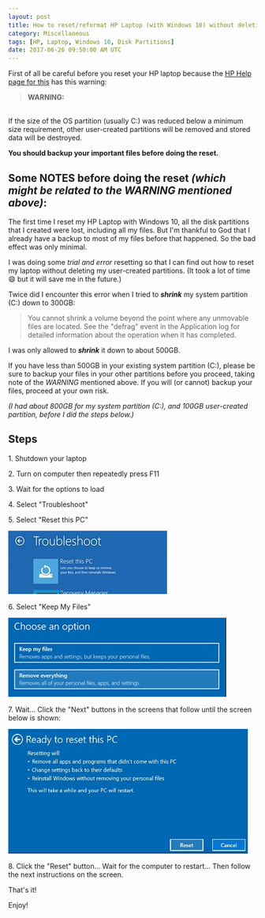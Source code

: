 ```yaml
---
layout: post
title: How to reset/reformat HP Laptop (with Windows 10) without deleting user-created partitions
category: Miscellaneous
tags: [HP, Laptop, Windows 10, Disk Partitions]
date: 2017-06-26 09:50:00 AM UTC
---
```


<!-- June 26, 2017 05:50:00 PM Philippine Time -->

First of all be careful before you reset your HP laptop because the [HP Help page for this](https://support.hp.com/ph-en/document/c04758961#AbT2) has this warning:

> **WARNING:**
<br />
If the size of the OS partition (usually C:) was reduced below a minimum size requirement, other user-created partitions will be removed and stored data will be destroyed.

<span class="red-text">**You should backup your important files before doing the reset.**</span>

<!--more-->

## Some NOTES before doing the reset _(which might be related to the WARNING mentioned above)_: 

The first time I reset my HP Laptop with Windows 10, all the disk partitions that I created were lost, including all my files. But I'm thankful to God that I already have a backup to most of my files before that happened. So the bad effect was only minimal.

I was doing some _trial and error_ resetting so that I can find out how to reset my laptop without deleting my user-created partitions. (It took a lot of time :smile: but it will save me in the future.)

Twice did I encounter this error when I tried to **_shrink_** my system partition (C:) down to 300GB:

> You cannot shrink a volume beyond the point where any unmovable files are located. See the "defrag" event in the Application log for detailed information about the operation when it has completed.

I was only allowed to **_shrink_** it down to about 500GB.

If you have less than 500GB in your existing system partition (C:), <span class="red-text">please be sure to backup your files in your other partitions before you proceed, taking note of the _WARNING_ mentioned above. If you will (or cannot) backup your files, proceed at your own risk.</span>

_(I had about 800GB for my system partition (C:), and 100GB user-created partition, before I did the steps below.)_


## Steps

1\. Shutdown your laptop

2\. Turn on computer then repeatedly press F11

3\. Wait for the options to load

4\. Select "Troubleshoot"

5\. Select "Reset this PC"

![HP-reset-this-pc.png](/images/2017/HP-reset-this-pc.png)

6\. Select "Keep My Files"

![HP-keep-my-files.png](/images/2017/HP-keep-my-files.png)

7\. Wait... Click the "Next" buttons in the screens that follow until the screen below is shown:

![HP-ready-to-reset-this-pc.png](/images/2017/HP-ready-to-reset-this-pc.png)

8\. Click the "Reset" button... Wait for the computer to restart... Then follow the next instructions on the screen.

That's it!

Enjoy!
